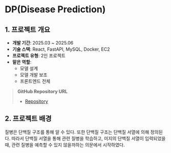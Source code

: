 # DP(Disease Prediction)

## 1. 프로젝트 개요

-   **개발 기간**: 2025.03 ~ 2025.06
-   **기술 스택**: React, FastAPI, MySQL, Docker, EC2
-   **프로젝트 유형**: 2인 프로젝트
-   **맡은 역할**:
    -   모델 설계
    -   모델 개발 보조
    -   프론트엔드 전체

> **GitHub Repository URL**
>
> -   [Repository](https://github.com/leejucheol/DP-disease_prediction)

## 2. 프로젝트 배경

질병은 단백질 구조를 통해 알 수 있다. 또한 단백질 구조는 단백질 서열에 의해 정의된다. 따라서 단백질 서열을 통해 관련 질병을 학습하고, 미지의 단백질 서열이 입력되었을 때, 관련 질병을 예측할 수 있지 않을까하는 의문에서 시작하였다.
